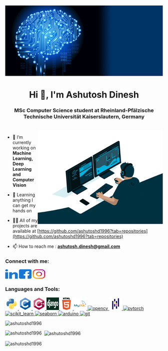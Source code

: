 ![Ashutosh Dinesh](data/Neuralnet.gif)
<h1 align="center">Hi 👋, I'm Ashutosh Dinesh</h1>
<h3 align="center">MSc Computer Science student at Rheinland-Pfälzische Technische Universität Kaiserslautern, Germany</h3>

<br>
<img align="right" alt = "Coding" width = "400" src="data/giphy.gif">


- 🔭 I’m currently working on **Machine Learning, Deep Learning and Computer Vision**

- 🌱 Learning anything I can get my hands on 

- 👨‍💻 All of my projects are available at [https://github.com/ashutoshd1996?tab=repositories](https://github.com/ashutoshd1996?tab=repositories)

- 📫 How to reach me : **ashutosh.dinesh@gmail.com**

<h3 align="left">Connect with me:</h3> 
<p align="left">
<a href="https://www.linkedin.com/in/ashutoshdinesh/" target="blank"><img align="center" src="data/linked-in-alt.svg" alt="https://www.linkedin.com/in/ashutoshdinesh/" height="30" width="40" /></a>
<a href="https://www.facebook.com/ashutoshd007/" target="blank"><img align="center" src="data/facebook.svg" alt="https://www.facebook.com/ashutoshd007/" height="30" width="40" /></a>
<a href="https://www.instagram.com/ashutoshd1996/" target="blank"><img align="center" src="data/instagram.svg" alt="https://www.instagram.com/ashutoshd1996/" height="30" width="40" /></a>
</p>

<h3 align="left">Languages and Tools:</h3>
<p align="left"> 
<a href="https://www.python.org" target="_blank" rel="noreferrer"> <img src="data/python-original.svg" alt="python" width="40" height="40"/> </a> 
<a href="https://www.cprogramming.com/" target="_blank" rel="noreferrer"> <img src="data/c-original.svg" alt="c" width="40" height="40"/> </a> 
<a href="https://www.w3schools.com/cpp/" target="_blank" rel="noreferrer"> <img src="data/cplusplus-original.svg" alt="cplusplus" width="40" height="40"/> </a> 
<a href="https://www.djangoproject.com/" target="_blank" rel="noreferrer"> <img src="data/django-logo-negative-1-1110x0-c-default.png" alt="django" width="40" height="40"/> </a> 
<a href="https://www.w3.org/html/" target="_blank" rel="noreferrer"> <img src="data/html5-original-wordmark.svg" alt="html5" width="40" height="40"/> </a> 
<a href="https://www.mysql.com/" target="_blank" rel="noreferrer"> <img src="data/mysql-original-wordmark.svg" alt="mysql" width="40" height="40"/> </a> 
<a href="https://opencv.org/" target="_blank" rel="noreferrer"> <img src="https://www.vectorlogo.zone/logos/opencv/opencv-icon.svg" alt="opencv" width="40" height="40"/> </a> 
<a href="https://pandas.pydata.org/" target="_blank" rel="noreferrer"> <img src="data/pandas-original.svg" alt="pandas" width="40" height="40"/> </a> 
<a href="https://pytorch.org/" target="_blank" rel="noreferrer"> <img src="https://www.vectorlogo.zone/logos/pytorch/pytorch-icon.svg" alt="pytorch" width="40" height="40"/> </a> 
<a href="https://scikit-learn.org/" target="_blank" rel="noreferrer"> <img src="https://upload.wikimedia.org/wikipedia/commons/0/05/Scikit_learn_logo_small.svg" alt="scikit_learn" width="40" height="40"/> </a> <a href="https://seaborn.pydata.org/" target="_blank" rel="noreferrer"> <img src="https://seaborn.pydata.org/_images/logo-mark-lightbg.svg" alt="seaborn" width="40" height="40"/> </a> 
<a href="https://www.arduino.cc/" target="_blank" rel="noreferrer"> <img src="https://cdn.worldvectorlogo.com/logos/arduino-1.svg" alt="arduino" width="40" height="40"/> </a> 
<a href="https://git-scm.com/" target="_blank" rel="noreferrer"> <img src="https://www.vectorlogo.zone/logos/git-scm/git-scm-icon.svg" alt="git" width="40" height="40"/> </a> 
  
<p align="left"> <img src="https://komarev.com/ghpvc/?username=ashutoshd1996&label=Profile%20views&color=0e75b6&style=flat" alt="ashutoshd1996" /> </p>

<p><img align="left" src="https://github-readme-stats.vercel.app/api/top-langs?username=ashutoshd1996&show_icons=true&locale=en&layout=compact" alt="ashutoshd1996" /></p>

<p>&nbsp;&nbsp;<img align="center" src="https://github-readme-stats.vercel.app/api?username=ashutoshd1996&show_icons=true&locale=en" alt="ashutoshd1996" /></p>

<p><img align="center" src="https://github-readme-streak-stats.herokuapp.com/?user=ashutoshd1996&" alt="ashutoshd1996" /></p>


